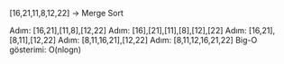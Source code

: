 [16,21,11,8,12,22] -> Merge Sort

Adım: [16,21],[11,8],[12,22]
Adım: [16],[21],[11],[8],[12],[22]
Adım: [16,21],[8,11],[12,22]
Adım: [8,11,16,21],[12,22]
Adım: [8,11,12,16,21,22]
Big-O gösterimi: O(nlogn)


